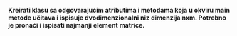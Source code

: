 **Kreirati klasu sa odgovarajućim atributima i metodama koja u okviru main metode učitava i ispisuje dvodimenzionalni niz dimenzija nxm. Potrebno je pronaći i ispisati najmanji element matrice.**
